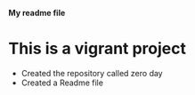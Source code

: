 **My readme file**
# This is a vigrant project
* Created the repository called zero day
* Created a Readme file
